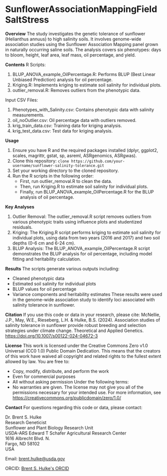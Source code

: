 # SunflowerAssociationMappingFieldSaltStress

**Overview**
The study investigates the genetic tolerance of sunflower (Helianthus annuus) to high salinity soils. It involves genome-wide association studies using the Sunflower Association Mapping panel grown in naturally occurring saline soils. The analysis covers six phenotypes: days to bloom, height, leaf area, leaf mass, oil percentage, and yield.

**Contents**
R Scripts:
  1. BLUP_ANOVA_example_OilPercentage.R: Performs BLUP (Best Linear Unbiased Prediction) analysis for oil percentage.
  2. Kriging.R: Implements kriging to estimate soil salinity for individual plots.
  3. outlier_removal.R: Removes outliers from the phenotypic data.

Input CSV Files:
  1. Phenotypes_with_Salinity.csv: Contains phenotypic data with salinity measurements.
  2. oil_noOutlier.csv: Oil percentage data with outliers removed.
  3. krig_train_data.csv: Training data for kriging analysis.
  4. krig_test_data.csv: Test data for kriging analysis.

**Usage**
  1. Ensure you have R and the required packages installed (dplyr, ggplot2, scales, magrittr, gstat, sp, asreml, ASRgenomics, ASRgwas).
  2. Clone this repository:
       `clone https://github.com/your-username/sunflower-salinity-tolerance.git`
  3. Set your working directory to the cloned repository.
  4. Run the R scripts in the following order:
       - First, run outlier_removal.R to clean the data.
       - Then, run Kriging.R to estimate soil salinity for individual plots.
       - Finally, run BLUP_ANOVA_example_OilPercentage.R for the BLUP analysis of oil percentage.

**Key Analyses**
  1. Outlier Removal: The outlier_removal.R script removes outliers from various phenotypic traits using influence plots and studentized residuals.
  2. Kriging: The Kriging.R script performs kriging to estimate soil salinity for individual plots, using data from two years (2016 and 2017) and two soil depths (0-6 cm and 6-24 cm).
  3. BLUP Analysis: The BLUP_ANOVA_example_OilPercentage.R script demonstrates the BLUP analysis for oil percentage, including model fitting and heritability calculation.

**Results**
The scripts generate various outputs including:
  - Cleaned phenotypic data
  - Estimated soil salinity for individual plots
  - BLUP values for oil percentage
  - Variance components and heritability estimates
These results were used in the genome-wide association study to identify loci associated with salinity tolerance in sunflower.

**Citation**
If you use this code or data in your research, please cite:
McNellie, J.P., May, W.E., Rieseberg, L.H. & Hulke, B.S. (2024). Association studies of salinity tolerance in sunflower provide robust breeding and selection strategies under climate change. Theoretical and Applied Genetics. https://doi.org/10.1007/s00122-024-04672-3

**License**
This work is licensed under the Creative Commons Zero v1.0 Universal (CC0 1.0) Public Domain Dedication.
This means that the creators of this work have waived all copyright and related rights to the fullest extent allowed by law. You are free to:
  - Copy, modify, distribute, and perform the work
  - Even for commercial purposes
  - All without asking permission
Under the following terms:
  - No warranties are given. The license may not give you all of the permissions necessary for your intended use.
For more information, see https://creativecommons.org/publicdomain/zero/1.0/

**Contact**
For questions regarding this code or data, please contact:

Dr. Brent S. Hulke  
Research Geneticist  
Sunflower and Plant Biology Research Unit  
USDA-ARS Edward T Schafer Agricultural Research Center  
1616 Albrecht Blvd. N.  
Fargo, ND 58102  
USA

Email: brent.hulke@usda.gov

ORCID: [Brent S. Hulke's ORCID](https://orcid.org/0000-0003-2714-8585)
